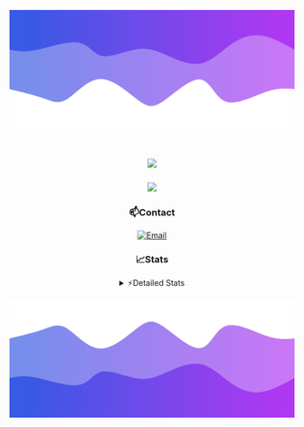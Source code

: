 ![Header](./header.png)
<div align="center">

<h1 align="center">
  <a href="https://git.io/typing-svg">
    <img src="https://readme-typing-svg.herokuapp.com/?lines=Hello,+There!+👋;This+is+chicho.;CEO+on+Hely+Development....;&center=true&size=25">
  </a>
</h1>
  
<p align="center">
  <img src="https://lanyard.cnrad.dev/api/852683595378196480" />
</p>

### 📫Contact
  [![Email](https://img.shields.io/badge/Email-gastondalla@gmail.com-04619f?style=for-the-badge&logo=gmail&logoColor=white)](mailto:gastondalla@gmail.com)
</br>  
### 📈Stats
<details>
    <summary> ⚡Detailed Stats</summary>
    <br/>

<!--START_SECTION:waka-->
![Code Time](http://img.shields.io/badge/Code%20Time-179%20hrs%2054%20mins-blue)

![Profile Views](http://img.shields.io/badge/Profile%20Views-2-blue)

**🐱 My GitHub Data** 

> 📦 37.8 kB Used in GitHub's Storage 
 > 
> 🏆 7 Contributions in the Year 2023
 > 
> 🚫 Not Opted to Hire
 > 
> 📜 6 Public Repositories 
 > 
> 🔑 9 Private Repositories 
 > 
**I'm a Night 🦉** 

```text
🌞 Morning                14 commits          █░░░░░░░░░░░░░░░░░░░░░░░░   04.15 % 
🌆 Daytime                49 commits          ████░░░░░░░░░░░░░░░░░░░░░   14.54 % 
🌃 Evening                158 commits         ████████████░░░░░░░░░░░░░   46.88 % 
🌙 Night                  116 commits         █████████░░░░░░░░░░░░░░░░   34.42 % 
```
📅 **I'm Most Productive on Tuesday** 

```text
Monday                   25 commits          ██░░░░░░░░░░░░░░░░░░░░░░░   07.42 % 
Tuesday                  65 commits          █████░░░░░░░░░░░░░░░░░░░░   19.29 % 
Wednesday                61 commits          █████░░░░░░░░░░░░░░░░░░░░   18.10 % 
Thursday                 37 commits          ███░░░░░░░░░░░░░░░░░░░░░░   10.98 % 
Friday                   48 commits          ████░░░░░░░░░░░░░░░░░░░░░   14.24 % 
Saturday                 48 commits          ████░░░░░░░░░░░░░░░░░░░░░   14.24 % 
Sunday                   53 commits          ████░░░░░░░░░░░░░░░░░░░░░   15.73 % 
```


📊 **This Week I Spent My Time On** 

```text
🕑︎ Time Zone: America/Argentina/Buenos_Aires

💬 Programming Languages: 
C#                       9 hrs 28 mins       ██████████░░░░░░░░░░░░░░░   41.20 % 
Python                   6 hrs 25 mins       ███████░░░░░░░░░░░░░░░░░░   27.97 % 
Other                    4 hrs 28 mins       █████░░░░░░░░░░░░░░░░░░░░   19.46 % 
HTML                     2 hrs 22 mins       ███░░░░░░░░░░░░░░░░░░░░░░   10.33 % 
JSON                     8 mins              ░░░░░░░░░░░░░░░░░░░░░░░░░   00.60 % 

🔥 Editors: 
Visual Studio            13 hrs 57 mins      ███████████████░░░░░░░░░░   60.74 % 
VS Code                  9 hrs 1 min         ██████████░░░░░░░░░░░░░░░   39.26 % 

🐱‍💻 Projects: 
Hate                     6 hrs 47 mins       ███████░░░░░░░░░░░░░░░░░░   29.56 % 
Unknown Project          6 hrs 39 mins       ███████░░░░░░░░░░░░░░░░░░   28.94 % 
StringExtractor          5 hrs 32 mins       ██████░░░░░░░░░░░░░░░░░░░   24.11 % 
Coder                    2 hrs 22 mins       ███░░░░░░░░░░░░░░░░░░░░░░   10.32 % 
Palometa                 1 hr 37 mins        ██░░░░░░░░░░░░░░░░░░░░░░░   07.06 % 

💻 Operating System: 
Windows                  22 hrs 59 mins      █████████████████████████   100.00 % 
```

**I Mostly Code in JavaScript** 

```text
JavaScript               8 repos             █████████░░░░░░░░░░░░░░░░   36.36 % 
CSS                      3 repos             ███░░░░░░░░░░░░░░░░░░░░░░   13.64 % 
C#                       2 repos             ██░░░░░░░░░░░░░░░░░░░░░░░   09.09 % 
Python                   2 repos             ██░░░░░░░░░░░░░░░░░░░░░░░   09.09 % 
Batchfile                1 repo              █░░░░░░░░░░░░░░░░░░░░░░░░   04.55 % 
```




 Last Updated on 27/06/2023 11:11:41 UTC
<!--END_SECTION:waka-->
</details>

![Footer](./footer.png)
